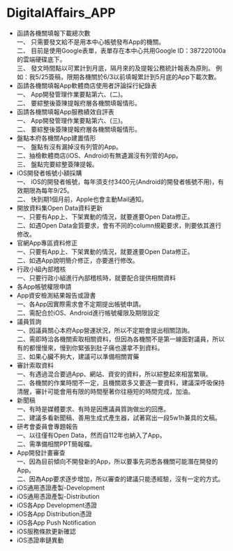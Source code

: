 # DigitalAffairs_APP
- 函請各機關填報下載總次數<br>
  一、 只需要發文給不是用本中心帳號發布App的機關。<br>
  二、 目前是使用Google表單，表單存在本中心共用Google ID：387220100a的雲端硬碟底下。<br>
  三、 發文時間點以可累計到月底，隔月來的及提報公務統計報表為原則。
例如：我5/25簽稿，限期各機關於6/3以前填報累計到5月底的App下載次數。
- 函請各機關填報App軟體商店使用者評論採行紀錄表<br>
  一、 App開發管理作業要點第六、(二)。<br>
  二、 要綜整後簽陳提報府層各機關填報情形。<br>
- 函請各機關填報App服務績效自評表<br>
  一、 App開發管理作業要點第六、(三)。<br>
  二、 要綜整後簽陳提報府層各機關填報情形。<br>
- 盤點本府各機關App建置情形<br>
  一、 盤點有沒有漏掉沒有列管的App。<br>
  二、抽檢軟體商店(iOS、Android)有無遺漏沒有列管的App。<br>
  三、 盤點完要綜整簽陳提報。 
- iOS開發者帳號小額採購<br>
一、 iOS的開發者帳號，每年須支付3400元(Android的開發者帳號不用)，有效期限為每年9/25。<br>
二、 快到期1個月前，Apple也會主動Mail通知。 <br>
- 開放資料集Open Data資料更新<br>
一、只要有App上、下架異動的情況，就要進要Open Data修正。<br>
二、如遇Open Data金質要求，會有不同的column規範要求，則要依其進行修改。 <br>
- 官網App專區資料修正<br>
  一、只要有App上、下架異動的情況，就要進要Open Data修正。<br>
  二、如遇App說明簡介修正，亦要進行修改。<br>
- 行政小組內部稽核<br>
  一、只要行政小組進行內部稽核時，就要配合提供相關資料 <br>
- 各App帳號權限申請
- App資安檢測結果報告或證書<br>
一、各App因實際需求會不定期提出帳號申請。<br>
二、需配合於iOS、Android進行帳號權限及期限設定<br>
- 議員質詢<br>
一、因議員關心本府App營運狀況，所以不定期會提出相關諮詢。<br>
二、需即時洽各機關索取相關資料，但因為各機關不是第一線面對議員，所以有的都慢慢來，慢到你緊張到肚子痛也還拿不到資料。<br>
三、如果心臟不夠大，建議可以準備相關胃藥 <br>
- 審計索取資料<br>
一、有遇過混合要過App、網站、資安的資料，所以綜整起來相當繁瑣。<br>
二、各機關的作業時間不一定，且機關眾多又要逐一要資料，建議深呼吸保持清醒，審計可能會用有限的時間壓著你往極短的時間完成，加油。 <br>
- 新聞稿<br>
一、有時是媒體要求、有時是因應議員質詢做出的回應。<br>
二、建議多看新聞稿、善用生成式產生器，試著寫出一段5w1h兼具的文稿。<br>
- 研考會委員會專題報告<br>
一、以往僅有Open Data，然而自112年也納入了App。<br>
二、需準備相關PPT簡報檔。<br>
- App開發計畫審查<br>
一、因為目前傾向不開發新的App，所以要事先洞悉各機關可能潛在開發的App。<br>
二、因為App要求逐步增加，所以審查的建議只能憑經驗，沒有一定的方式。 <br>
- iOS通用憑證產製-Development
- iOS通用憑證產製-Distribution
- iOS各App Development憑證
- iOS各App Distribution憑證
- iOS各App Push Notification
- iOS服務條款更新確認
- iOS憑證串鏈異動
